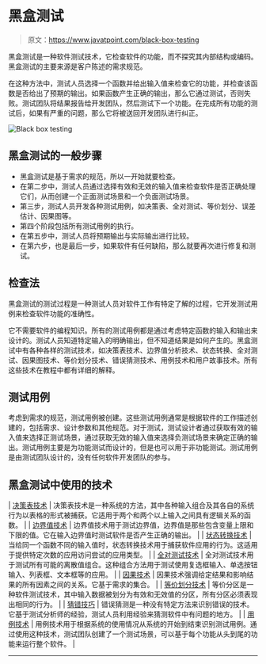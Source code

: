 # 黑盒测试

> 原文：<https://www.javatpoint.com/black-box-testing>

黑盒测试是一种软件测试技术，它检查软件的功能，而不探究其内部结构或编码。黑盒测试的主要来源是客户陈述的需求规范。

在这种方法中，测试人员选择一个函数并给出输入值来检查它的功能，并检查该函数是否给出了预期的输出。如果函数产生正确的输出，那么它通过测试，否则失败。测试团队将结果报告给开发团队，然后测试下一个功能。在完成所有功能的测试后，如果有严重的问题，那么它将被送回开发团队进行纠正。

![Black box testing](img/680a4da8280c33b298915b5e28387d59.png)

## 黑盒测试的一般步骤

*   黑盒测试是基于需求的规范，所以一开始就要检查。
*   在第二步中，测试人员通过选择有效和无效的输入值来检查软件是否正确处理它们，从而创建一个正面测试场景和一个负面测试场景。
*   第三步，测试人员开发各种测试用例，如决策表、全对测试、等价划分、误差估计、因果图等。
*   第四个阶段包括所有测试用例的执行。
*   在第五步中，测试人员将预期输出与实际输出进行比较。
*   在第六步，也是最后一步，如果软件有任何缺陷，那么就要再次进行修复和测试。

## 检查法

黑盒测试的测试过程是一种测试人员对软件工作有特定了解的过程，它开发测试用例来检查软件功能的准确性。

它不需要软件的编程知识。所有的测试用例都是通过考虑特定函数的输入和输出来设计的。测试人员知道特定输入的明确输出，但不知道结果是如何产生的。黑盒测试中有各种各样的测试技术，如决策表技术、边界值分析技术、状态转换、全对测试、因果图技术、等价划分技术、错误猜测技术、用例技术和用户故事技术。所有这些技术在教程中都有详细的解释。

## 测试用例

考虑到需求的规范，测试用例被创建。这些测试用例通常是根据软件的工作描述创建的，包括需求、设计参数和其他规范。对于测试，测试设计者通过获取有效的输入值来选择正测试场景，通过获取无效的输入值来选择负测试场景来确定正确的输出。测试用例主要是为功能测试而设计的，但是也可以用于非功能测试。测试用例是由测试团队设计的，没有任何软件开发团队的参与。

## 黑盒测试中使用的技术

| [决策表技术](decision-table-technique-in-black-box-testing) | 决策表技术是一种系统的方法，其中各种输入组合及其各自的系统行为以表格的形式被捕获。它适用于两个和两个以上输入之间具有逻辑关系的函数。 |
| [边界值技术](boundary-value-analysis-in-black-box-testing) | 边界值技术用于测试边界值，边界值是那些包含变量上限和下限的值。它在输入边界值时测试软件是否产生正确的输出。 |
| [状态转换技术](state-transition-technique-in-black-box-testing) | 当给同一个函数不同的输入值时，状态转换技术用于捕获软件应用的行为。这适用于提供特定次数的应用访问尝试的应用类型。 |
| [全对测试技术](all-pairs-testing-technique-in-black-box-testing) | 全对测试技术用于测试所有可能的离散值组合。这种组合方法用于测试使用复选框输入、单选按钮输入、列表框、文本框等的应用。 |
| [因果技术](cause-and-effect-graph-technique-in-black-box-testing) | 因果技术强调给定结果和影响结果的所有因素之间的关系。它基于需求的集合。 |
| [等价划分技术](equivalence-partitioning-technique-in-black-box-testing) | 等价分区是一种软件测试技术，其中输入数据被划分为有效和无效值的分区，所有分区必须表现出相同的行为。 |
| [猜错技巧](error-guessing-technique-in-black-box-testing) | 错误猜测是一种没有特定方法来识别错误的技术。它基于测试分析师的经验，测试人员利用经验来猜测软件中有问题的地方。 |
| [用例技术](use-case-technique-in-black-box-testing) | 用例技术用于根据系统的使用情况从系统的开始到结束识别测试用例。通过使用这种技术，测试团队创建了一个测试场景，可以基于每个功能从头到尾的功能来运行整个软件。 |

* * *